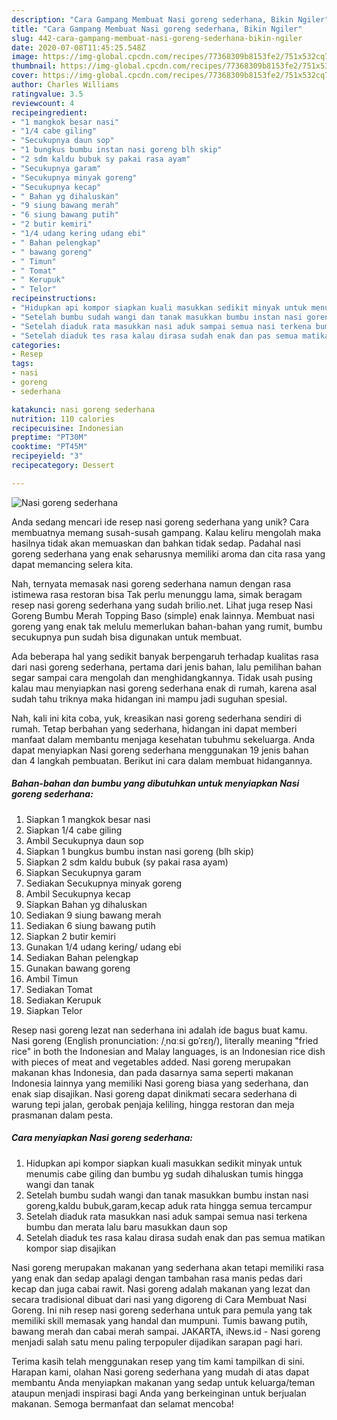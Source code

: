 ```yaml
---
description: "Cara Gampang Membuat Nasi goreng sederhana, Bikin Ngiler"
title: "Cara Gampang Membuat Nasi goreng sederhana, Bikin Ngiler"
slug: 442-cara-gampang-membuat-nasi-goreng-sederhana-bikin-ngiler
date: 2020-07-08T11:45:25.548Z
image: https://img-global.cpcdn.com/recipes/77368309b8153fe2/751x532cq70/nasi-goreng-sederhana-foto-resep-utama.jpg
thumbnail: https://img-global.cpcdn.com/recipes/77368309b8153fe2/751x532cq70/nasi-goreng-sederhana-foto-resep-utama.jpg
cover: https://img-global.cpcdn.com/recipes/77368309b8153fe2/751x532cq70/nasi-goreng-sederhana-foto-resep-utama.jpg
author: Charles Williams
ratingvalue: 3.5
reviewcount: 4
recipeingredient:
- "1 mangkok besar nasi"
- "1/4 cabe giling"
- "Secukupnya daun sop"
- "1 bungkus bumbu instan nasi goreng blh skip"
- "2 sdm kaldu bubuk sy pakai rasa ayam"
- "Secukupnya garam"
- "Secukupnya minyak goreng"
- "Secukupnya kecap"
- " Bahan yg dihaluskan"
- "9 siung bawang merah"
- "6 siung bawang putih"
- "2 butir kemiri"
- "1/4 udang kering udang ebi"
- " Bahan pelengkap"
- " bawang goreng"
- " Timun"
- " Tomat"
- " Kerupuk"
- " Telor"
recipeinstructions:
- "Hidupkan api kompor siapkan kuali masukkan sedikit minyak untuk menumis cabe giling dan bumbu yg sudah dihaluskan tumis hingga wangi dan tanak"
- "Setelah bumbu sudah wangi dan tanak masukkan bumbu instan nasi goreng,kaldu bubuk,garam,kecap aduk rata hingga semua tercampur"
- "Setelah diaduk rata masukkan nasi aduk sampai semua nasi terkena bumbu dan merata lalu baru masukkan daun sop"
- "Setelah diaduk tes rasa kalau dirasa sudah enak dan pas semua matikan kompor siap disajikan"
categories:
- Resep
tags:
- nasi
- goreng
- sederhana

katakunci: nasi goreng sederhana 
nutrition: 110 calories
recipecuisine: Indonesian
preptime: "PT30M"
cooktime: "PT45M"
recipeyield: "3"
recipecategory: Dessert

---
```



![Nasi goreng sederhana](https://img-global.cpcdn.com/recipes/77368309b8153fe2/751x532cq70/nasi-goreng-sederhana-foto-resep-utama.jpg)

Anda sedang mencari ide resep nasi goreng sederhana yang unik? Cara membuatnya memang susah-susah gampang. Kalau keliru mengolah maka hasilnya tidak akan memuaskan dan bahkan tidak sedap. Padahal nasi goreng sederhana yang enak seharusnya memiliki aroma dan cita rasa yang dapat memancing selera kita.

Nah, ternyata memasak nasi goreng sederhana namun dengan rasa istimewa rasa restoran bisa Tak perlu menunggu lama, simak beragam resep nasi goreng sederhana yang sudah brilio.net. Lihat juga resep Nasi Goreng Bumbu Merah Topping Baso (simple) enak lainnya. Membuat nasi goreng yang enak tak melulu memerlukan bahan-bahan yang rumit, bumbu secukupnya pun sudah bisa digunakan untuk membuat.

Ada beberapa hal yang sedikit banyak berpengaruh terhadap kualitas rasa dari nasi goreng sederhana, pertama dari jenis bahan, lalu pemilihan bahan segar sampai cara mengolah dan menghidangkannya. Tidak usah pusing kalau mau menyiapkan nasi goreng sederhana enak di rumah, karena asal sudah tahu triknya maka hidangan ini mampu jadi suguhan spesial.


Nah, kali ini kita coba, yuk, kreasikan nasi goreng sederhana sendiri di rumah. Tetap berbahan yang sederhana, hidangan ini dapat memberi manfaat dalam membantu menjaga kesehatan tubuhmu sekeluarga. Anda dapat menyiapkan Nasi goreng sederhana menggunakan 19 jenis bahan dan 4 langkah pembuatan. Berikut ini cara dalam membuat hidangannya.

<!--inarticleads1-->

##### Bahan-bahan dan bumbu yang dibutuhkan untuk menyiapkan Nasi goreng sederhana:

1. Siapkan 1 mangkok besar nasi
1. Siapkan 1/4 cabe giling
1. Ambil Secukupnya daun sop
1. Siapkan 1 bungkus bumbu instan nasi goreng (blh skip)
1. Siapkan 2 sdm kaldu bubuk (sy pakai rasa ayam)
1. Siapkan Secukupnya garam
1. Sediakan Secukupnya minyak goreng
1. Ambil Secukupnya kecap
1. Siapkan  Bahan yg dihaluskan
1. Sediakan 9 siung bawang merah
1. Sediakan 6 siung bawang putih
1. Siapkan 2 butir kemiri
1. Gunakan 1/4 udang kering/ udang ebi
1. Sediakan  Bahan pelengkap
1. Gunakan  bawang goreng
1. Ambil  Timun
1. Sediakan  Tomat
1. Sediakan  Kerupuk
1. Siapkan  Telor


Resep nasi goreng lezat nan sederhana ini adalah ide bagus buat kamu. Nasi goreng (English pronunciation: /ˌnɑːsi ɡɒˈrɛŋ/), literally meaning &#34;fried rice&#34; in both the Indonesian and Malay languages, is an Indonesian rice dish with pieces of meat and vegetables added. Nasi goreng merupakan makanan khas Indonesia, dan pada dasarnya sama seperti makanan Indonesia lainnya yang memiliki Nasi goreng biasa yang sederhana, dan enak siap disajikan. Nasi goreng dapat dinikmati secara sederhana di warung tepi jalan, gerobak penjaja keliling, hingga restoran dan meja prasmanan dalam pesta. 

<!--inarticleads2-->

##### Cara menyiapkan Nasi goreng sederhana:

1. Hidupkan api kompor siapkan kuali masukkan sedikit minyak untuk menumis cabe giling dan bumbu yg sudah dihaluskan tumis hingga wangi dan tanak
1. Setelah bumbu sudah wangi dan tanak masukkan bumbu instan nasi goreng,kaldu bubuk,garam,kecap aduk rata hingga semua tercampur
1. Setelah diaduk rata masukkan nasi aduk sampai semua nasi terkena bumbu dan merata lalu baru masukkan daun sop
1. Setelah diaduk tes rasa kalau dirasa sudah enak dan pas semua matikan kompor siap disajikan


Nasi goreng merupakan makanan yang sederhana akan tetapi memiliki rasa yang enak dan sedap apalagi dengan tambahan rasa manis pedas dari kecap dan juga cabai rawit. Nasi goreng adalah makanan yang lezat dan secara tradisional dibuat dari nasi yang digoreng di Cara Membuat Nasi Goreng. Ini nih resep nasi goreng sederhana untuk para pemula yang tak memiliki skill memasak yang handal dan mumpuni. Tumis bawang putih, bawang merah dan cabai merah sampai. JAKARTA, iNews.id - Nasi goreng menjadi salah satu menu paling terpopuler dijadikan sarapan pagi hari. 

Terima kasih telah menggunakan resep yang tim kami tampilkan di sini. Harapan kami, olahan Nasi goreng sederhana yang mudah di atas dapat membantu Anda menyiapkan makanan yang sedap untuk keluarga/teman ataupun menjadi inspirasi bagi Anda yang berkeinginan untuk berjualan makanan. Semoga bermanfaat dan selamat mencoba!
